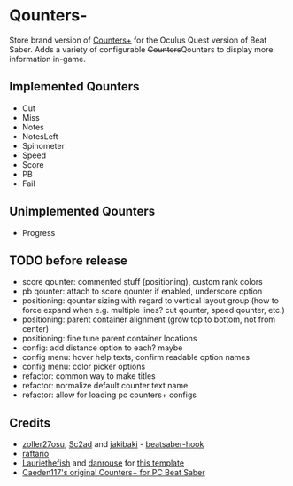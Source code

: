 # Qounters-

Store brand version of [Counters+](https://github.com/Caeden117/CountersPlus) for the Oculus Quest version of Beat Saber. Adds a variety of configurable ~~Counters~~Qounters to display more information in-game.

## Implemented Qounters
- Cut
- Miss
- Notes
- NotesLeft
- Spinometer
- Speed
- Score
- PB
- Fail

## Unimplemented Qounters
- Progress

## TODO before release
- score qounter: commented stuff (positioning), custom rank colors
- pb qounter: attach to score qounter if enabled, underscore option
- positioning: qounter sizing with regard to vertical layout group (how to force expand when e.g. multiple lines? cut qounter, speed qounter, etc.)
- positioning: parent container alignment (grow top to bottom, not from center)
- positioning: fine tune parent container locations
- config: add distance option to each? maybe
- config menu: hover help texts, confirm readable option names
- config menu: color picker options
- refactor: common way to make titles
- refactor: normalize default counter text name
- refactor: allow for loading pc counters+ configs

## Credits

* [zoller27osu](https://github.com/zoller27osu), [Sc2ad](https://github.com/Sc2ad) and [jakibaki](https://github.com/jakibaki) - [beatsaber-hook](https://github.com/sc2ad/beatsaber-hook)
* [raftario](https://github.com/raftario)
* [Lauriethefish](https://github.com/Lauriethefish) and [danrouse](https://github.com/danrouse) for [this template](https://github.com/Lauriethefish/quest-mod-template)
* [Caeden117's original Counters+ for PC Beat Saber](https://github.com/Caeden117/CountersPlus)
